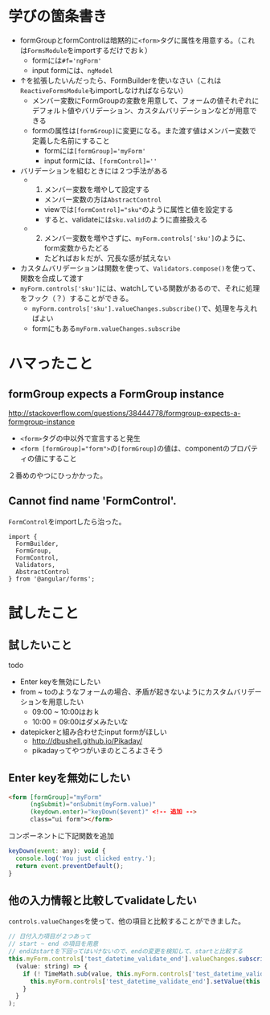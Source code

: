 # 学びの箇条書き

* formGroupとformControlは暗黙的に`<form>`タグに属性を用意する。（これは`FormsModule`をimportするだけでおｋ）
  * formには`#f='ngForm'`
  * input formには、`ngModel`
* ↑を拡張したいんだったら、FormBuilderを使いなさい（これは`ReactiveFormsModule`もimportしなければならない）
  * メンバー変数にFormGroupの変数を用意して、フォームの値それぞれにデフォルト値やバリデーション、カスタムバリデーションなどが用意できる
  * formの属性は`[formGroup]`に変更になる。また渡す値はメンバー変数で定義した名前にすること
    * formには`[formGroup]='myForm'`
    * input formには、`[formControl]=''`
* バリデーションを組むときには２つ手法がある
  * 1. メンバー変数を増やして設定する
    * メンバー変数の方は`AbstractControl`
    * viewでは`[formControl]="sku"`のように属性と値を設定する
    * すると、validateには`sku.valid`のように直接扱える
  * 2. メンバー変数を増やさずに、`myForm.controls['sku']`のように、form変数からたどる
    * たどればおｋだが、冗長な感が拭えない
* カスタムバリデーションは関数を使って、`Validators.compose()`を使って、関数を合成して渡す
* `myForm.controls['sku']`には、watchしている関数があるので、それに処理をフック（？）することができる。
  * `myForm.controls['sku'].valueChanges.subscribe()`で、処理を与えればよい
  * formにもある`myForm.valueChanges.subscribe`


# ハマったこと

## formGroup expects a FormGroup instance 
http://stackoverflow.com/questions/38444778/formgroup-expects-a-formgroup-instance

* `<form>`タグの中以外で宣言すると発生
* `<form [formGroup]="form">`の`[formGroup]`の値は、componentのプロパティの値にすること

２番めのやつにひっかかった。


## Cannot find name 'FormControl'.

`FormControl`をimportしたら治った。

```
import {
  FormBuilder,
  FormGroup,
  FormControl,
  Validators,
  AbstractControl
} from '@angular/forms';
```

# 試したこと

## 試したいこと

todo

* Enter keyを無効にしたい
* from ~ toのようなフォームの場合、矛盾が起きないようにカスタムバリデーションを用意したい
  * 09:00 ~ 10:00はおｋ
  * 10:00 = 09:00はダメみたいな
* datepickerと組み合わせたinput formがほしい
  * http://dbushell.github.io/Pikaday/
  * pikadayってやつがいまのところよさそう

## Enter keyを無効にしたい

```html
<form [formGroup]="myForm"
      (ngSubmit)="onSubmit(myForm.value)"
      (keydown.enter)="keyDown($event)" <!-- 追加 -->
      class="ui form"></form>
```

コンポーネントに下記関数を追加

```javascript
keyDown(event: any): void {
  console.log('You just clicked entry.');
  return event.preventDefault();
}
```

## 他の入力情報と比較してvalidateしたい

`controls.valueChanges`を使って、他の項目と比較することができました。

```javascript
// 日付入力項目が２つあって
// start ~ end の項目を用意
// endはstartを下回ってはいけないので、endの変更を検知して、startと比較する
this.myForm.controls['test_datetime_validate_end'].valueChanges.subscribe(
  (value: string) => {
    if (! TimeMath.sub(value, this.myForm.controls['test_datetime_validate_start'].value)) {
      this.myForm.controls['test_datetime_validate_end'].setValue(this.myForm.controls['test_datetime_validate_start'].value);
    }
  }
);
```
